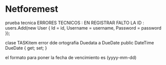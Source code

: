 # Netforemest
prueba tecnica
ERRORES TECNICOS :
EN REGISTRAR FALTO LA ID :
users.Add(new User { Id = id, Username = username, Password = password });

clase TASKitem error dde ortografia Duedata a DueDate
public DateTime DueDate { get; set; }


el formato para poner la fecha de vencimiento es (yyyy-mm-dd)
